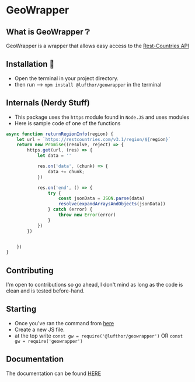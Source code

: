 # GeoWrapper

## What is GeoWrapper ❔
GeoWrapper is a wrapper that allows easy access to the [Rest-Countries API](https://restcountries.com/)

## Installation 📩
* Open the terminal in your project directory.
* then run --> `npm install @lufthor/geowrapper` in the terminal

## Internals (Nerdy Stuff)
* This package uses the `https` module found in `Node.JS` and uses modules
* Here is sample code of one of the functions
```js
async function returnRegionInfo(region) {
    let url = `https://restcountries.com/v3.1/region/${region}`
    return new Promise((resolve, reject) => {
        https.get(url, (res) => {
            let data = ''

            res.on('data', (chunk) => {
                data += chunk;
            })

            res.on('end', () => {
                try {
                    const jsonData = JSON.parse(data)
                    resolve(expandArraysAndObjects(jsonData))
                } catch (error) {
                    throw new Error(error)
                }
            })
        })


    })
}
```

## Contributing
I'm open to contributions so go ahead, I don't mind as long as the code is clean and is tested before-hand.

## Starting
* Once you've ran the command from [here](https://github.com/im-a-dweeb/geowrapper/blob/main/README.md#installation-)
* Create a new JS file.
* at the top write `const gw = require('@lufthor/geowrapper')` OR `const gw = require('geowrapper')`

## Documentation
The documentation can be found [HERE]()
